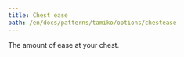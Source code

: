 ```yaml
---
title: Chest ease
path: /en/docs/patterns/tamiko/options/chestease
---
```


The amount of ease at your chest.